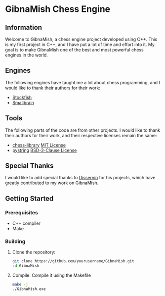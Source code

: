 # GibnaMish Chess Engine

## Information
Welcome to GibnaMish, a chess engine project developed using C++. This is my first project in C++, and I have put a lot of time and effort into it. My goal is to make GibnaMish one of the best and most powerful chess engines in the world.

## Engines
The following engines have taught me a lot about chess programming, and I would like to thank their authors for their work:

- [Stockfish](https://github.com/official-stockfish/Stockfish)
- [Smallbrain](https://github.com/Disservin/Smallbrain)

## Tools
The following parts of the code are from other projects. I would like to thank their authors for their work, and their respective licenses remain the same:

- [chess-library](https://github.com/Disservin/chess-library) [MIT License](https://github.com/Disservin/chess-library/blob/master/LICENSE)
- [pystring](https://github.com/imageworks/pystring) [BSD-3-Clause License](https://github.com/imageworks/pystring/blob/master/LICENSE)

## Special Thanks
I would like to add special thanks to [Disservin](https://github.com/Disservin) for his projects, which have greatly contributed to my work on GibnaMish.

## Getting Started
### Prerequisites
- C++ compiler
- Make

### Building
1. Clone the repository:
    ```sh
    git clone https://github.com/yourusername/GibnaMish.git
    cd GibnaMish
    ```

2. Compile:
    Compile it using the Makefile
    ```sh
    make -j
    ./GibnaMish.exe
    ```
